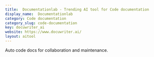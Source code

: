 ```yaml
---
title:  Documentationlab - Trending AI tool for Code documentation
display_name:  Documentationlab
category: Code documentation
category_slug: code-documentation
key: docuwriter_ai
website: https://www.docuwriter.ai/
layout: aitool
---
```


Auto code docs for collaboration and maintenance.
